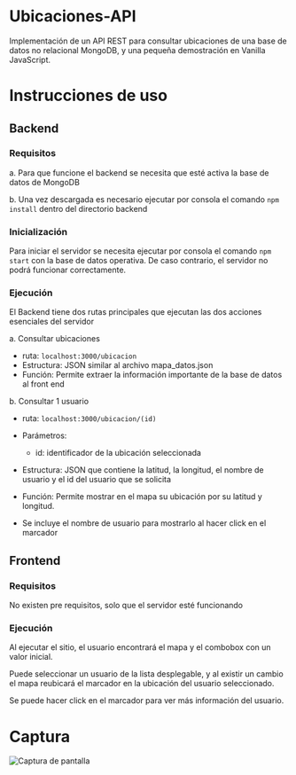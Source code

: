 # Ubicaciones-API
Implementación de un API REST para consultar ubicaciones de una base de datos no relacional MongoDB, y una pequeña demostración en Vanilla JavaScript.

# Instrucciones de uso

## Backend

### Requisitos
a. Para que funcione el backend se necesita que esté activa la base de datos de MongoDB

b. Una vez descargada es necesario ejecutar por consola el comando 
```npm install```
dentro del directorio backend

### Inicialización
Para iniciar el servidor se necesita ejecutar por consola el comando ```npm start``` con la base de datos operativa.
De caso contrario, el servidor no podrá funcionar correctamente.

### Ejecución
El Backend tiene dos rutas principales que ejecutan las dos acciones esenciales del servidor

a. Consultar ubicaciones
    
- ruta: ```localhost:3000/ubicacion```
- Estructura: JSON similar al archivo mapa_datos.json
- Función: Permite extraer la información importante de la base de datos al front end

b. Consultar 1 usuario
- ruta: ```localhost:3000/ubicacion/(id)```
    
    
- Parámetros:    
    - id: identificador de la ubicación seleccionada
        
- Estructura: JSON que contiene la latitud, la longitud, el nombre de usuario y el id del usuario que se solicita
    
    
- Función: Permite mostrar en el mapa su ubicación por su latitud y longitud.

- Se incluye el nombre de usuario para mostrarlo al hacer click en el marcador




## Frontend
### Requisitos
No existen pre requisitos, solo que el servidor esté funcionando

### Ejecución
Al ejecutar el sitio, el usuario encontrará el mapa y el combobox con un valor inicial.

Puede seleccionar un usuario de la lista desplegable, y al existir un cambio el mapa reubicará el marcador
en la ubicación del usuario seleccionado.

Se puede hacer click en el marcador para ver más información del usuario.

# Captura
![Captura de pantalla](Captura.png)
